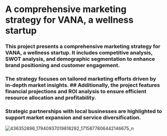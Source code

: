 

# A comprehensive marketing strategy for VANA, a wellness startup

### This project presents a comprehensive marketing strategy for VANA, a wellness startup. It includes competitive analysis, SWOT analysis, and demographic segmentation to enhance brand positioning and customer engagement. 
### The strategy focuses on tailored marketing efforts driven by in-depth market insights. ## Additionally, the project features financial projections and ROI analysis to ensure efficient resource allocation and profitability. 
### Strategic partnerships with local businesses are highlighted to support market expansion and service diversification.
![436352896_17940937019818292_1715877806442146675_n](https://github.com/user-attachments/assets/40308f25-6edc-4b9c-a806-8f772dd2bfff)
